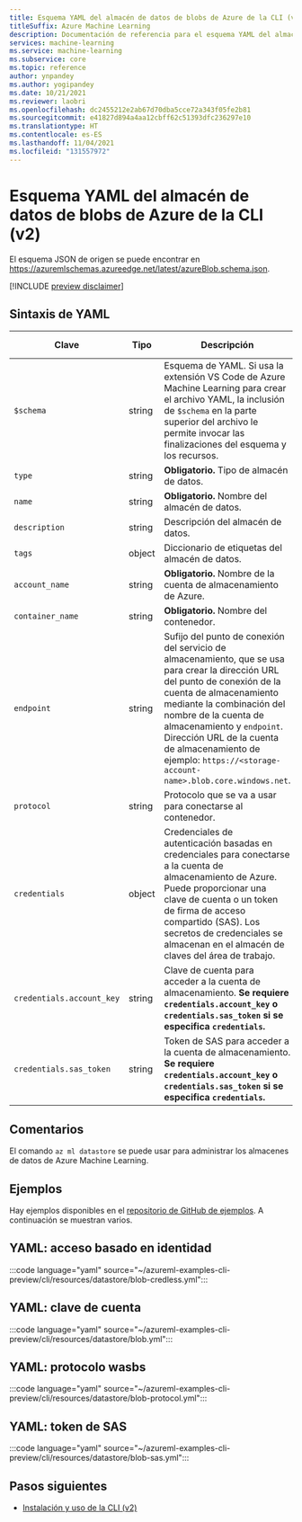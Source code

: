 ```yaml
---
title: Esquema YAML del almacén de datos de blobs de Azure de la CLI (v2)
titleSuffix: Azure Machine Learning
description: Documentación de referencia para el esquema YAML del almacén de datos de blobs de Azure de la CLI (v2).
services: machine-learning
ms.service: machine-learning
ms.subservice: core
ms.topic: reference
author: ynpandey
ms.author: yogipandey
ms.date: 10/21/2021
ms.reviewer: laobri
ms.openlocfilehash: dc2455212e2ab67d70dba5cce72a343f05fe2b81
ms.sourcegitcommit: e41827d894a4aa12cbff62c51393dfc236297e10
ms.translationtype: HT
ms.contentlocale: es-ES
ms.lasthandoff: 11/04/2021
ms.locfileid: "131557972"
---
```

# <a name="cli-v2-azure-blob-datastore-yaml-schema"></a>Esquema YAML del almacén de datos de blobs de Azure de la CLI (v2)

El esquema JSON de origen se puede encontrar en https://azuremlschemas.azureedge.net/latest/azureBlob.schema.json.

[!INCLUDE [preview disclaimer](../../includes/machine-learning-preview-generic-disclaimer.md)]

## <a name="yaml-syntax"></a>Sintaxis de YAML

| Clave | Tipo | Descripción | Valores permitidos | Valor predeterminado |
| --- | ---- | ----------- | -------------- | ------- |
| `$schema` | string | Esquema de YAML. Si usa la extensión VS Code de Azure Machine Learning para crear el archivo YAML, la inclusión de `$schema` en la parte superior del archivo le permite invocar las finalizaciones del esquema y los recursos. | | |
| `type` | string | **Obligatorio.** Tipo de almacén de datos. | `azure_blob` | |
| `name` | string | **Obligatorio.** Nombre del almacén de datos. | | |
| `description` | string | Descripción del almacén de datos. | | |
| `tags` | object | Diccionario de etiquetas del almacén de datos. | | |
| `account_name` | string | **Obligatorio.** Nombre de la cuenta de almacenamiento de Azure. | | |
| `container_name` | string | **Obligatorio.** Nombre del contenedor. | | |
| `endpoint` | string | Sufijo del punto de conexión del servicio de almacenamiento, que se usa para crear la dirección URL del punto de conexión de la cuenta de almacenamiento mediante la combinación del nombre de la cuenta de almacenamiento y `endpoint`. Dirección URL de la cuenta de almacenamiento de ejemplo: `https://<storage-account-name>.blob.core.windows.net`. | | `core.windows.net` |
| `protocol` | string | Protocolo que se va a usar para conectarse al contenedor. | `https`, `wasbs` | `https` |
| `credentials` | object | Credenciales de autenticación basadas en credenciales para conectarse a la cuenta de almacenamiento de Azure. Puede proporcionar una clave de cuenta o un token de firma de acceso compartido (SAS). Los secretos de credenciales se almacenan en el almacén de claves del área de trabajo. | | |
| `credentials.account_key` | string | Clave de cuenta para acceder a la cuenta de almacenamiento. **Se requiere `credentials.account_key` o `credentials.sas_token` si se especifica `credentials`.** | | |
| `credentials.sas_token` | string | Token de SAS para acceder a la cuenta de almacenamiento. **Se requiere `credentials.account_key` o `credentials.sas_token` si se especifica `credentials`.** | | |

## <a name="remarks"></a>Comentarios

El comando `az ml datastore` se puede usar para administrar los almacenes de datos de Azure Machine Learning.

## <a name="examples"></a>Ejemplos

Hay ejemplos disponibles en el [repositorio de GitHub de ejemplos](https://github.com/Azure/azureml-examples/tree/main/cli/resources/datastore). A continuación se muestran varios.

## <a name="yaml-identity-based-access"></a>YAML: acceso basado en identidad

:::code language="yaml" source="~/azureml-examples-cli-preview/cli/resources/datastore/blob-credless.yml":::

## <a name="yaml-account-key"></a>YAML: clave de cuenta

:::code language="yaml" source="~/azureml-examples-cli-preview/cli/resources/datastore/blob.yml":::

## <a name="yaml-wasbs-protocol"></a>YAML: protocolo wasbs

:::code language="yaml" source="~/azureml-examples-cli-preview/cli/resources/datastore/blob-protocol.yml":::

## <a name="yaml-sas-token"></a>YAML: token de SAS

:::code language="yaml" source="~/azureml-examples-cli-preview/cli/resources/datastore/blob-sas.yml":::

## <a name="next-steps"></a>Pasos siguientes

- [Instalación y uso de la CLI (v2)](how-to-configure-cli.md)
